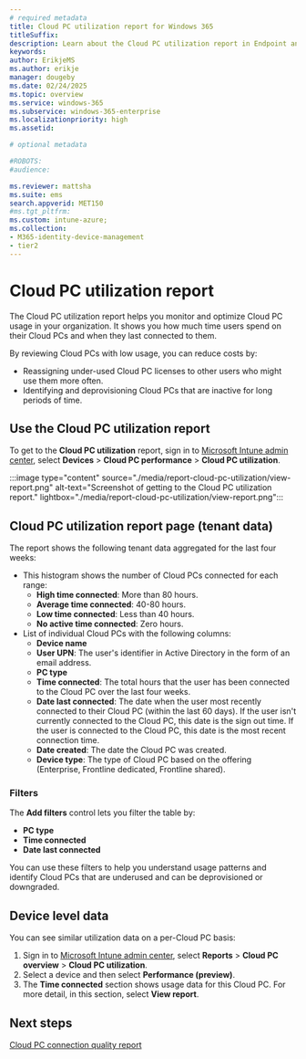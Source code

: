 ```yaml
---
# required metadata
title: Cloud PC utilization report for Windows 365
titleSuffix:
description: Learn about the Cloud PC utilization report in Endpoint analytics for Windows 365 Cloud PCs.
keywords:
author: ErikjeMS  
ms.author: erikje
manager: dougeby
ms.date: 02/24/2025
ms.topic: overview
ms.service: windows-365
ms.subservice: windows-365-enterprise
ms.localizationpriority: high
ms.assetid: 

# optional metadata

#ROBOTS:
#audience:

ms.reviewer: mattsha
ms.suite: ems
search.appverid: MET150
#ms.tgt_pltfrm:
ms.custom: intune-azure;
ms.collection:
- M365-identity-device-management
- tier2
---
```


# Cloud PC utilization report

The Cloud PC utilization report helps you monitor and optimize Cloud PC usage in your organization. It shows you how much time users spend on their Cloud PCs and when they last connected to them.

By reviewing Cloud PCs with low usage, you can reduce costs by:

- Reassigning under-used Cloud PC licenses to other users who might use them more often.
- Identifying and deprovisioning Cloud PCs that are inactive for long periods of time.

## Use the Cloud PC utilization report

To get to the **Cloud PC utilization** report, sign in to [Microsoft Intune admin center](https://go.microsoft.com/fwlink/?linkid=2109431), select **Devices** > **Cloud PC performance** > **Cloud PC utilization**.

:::image type="content" source="./media/report-cloud-pc-utilization/view-report.png" alt-text="Screenshot of getting to the Cloud PC utilization report." lightbox="./media/report-cloud-pc-utilization/view-report.png":::

## Cloud PC utilization report page (tenant data)

The report shows the following tenant data aggregated for the last four weeks:

- This histogram shows the number of Cloud PCs connected for each range:
  - **High time connected**: More than 80 hours.
  - **Average time connected**: 40-80 hours.
  - **Low time connected**: Less than 40 hours.
  - **No active time connected**: Zero hours.
- List of individual Cloud PCs with the following columns:
  - **Device name**
  - **User UPN**: The user's identifier in Active Directory in the form of an email address.
  - **PC type**
  - **Time connected**: The total hours that the user has been connected to the Cloud PC over the last four weeks.
  - **Date last connected**: The date when the user most recently connected to their Cloud PC (within the last 60 days). If the user isn't currently connected to the Cloud PC, this date is the sign out time. If the user is connected to the Cloud PC, this date is the most recent connection time.
  - **Date created**: The date the Cloud PC was created.
  - **Device type**: The type of Cloud PC based on the offering (Enterprise, Frontline dedicated, Frontline shared).

### Filters

The **Add filters** control lets you filter the table by:

- **PC type**
- **Time connected**
- **Date last connected**

You can use these filters to help you understand usage patterns and identify Cloud PCs that are underused and can be deprovisioned or downgraded.

## Device level data

You can see similar utilization data on a per-Cloud PC basis:

1. Sign in to [Microsoft Intune admin center](https://go.microsoft.com/fwlink/?linkid=2109431), select **Reports** > **Cloud PC overview** > **Cloud PC utilization**.
2. Select a device and then select **Performance (preview)**.
3. The **Time connected** section shows usage data for this Cloud PC. For more detail, in this section, select **View report**.

<!-- ########################## -->
## Next steps

[Cloud PC connection quality report](report-cloud-pc-connection-quality.md)
